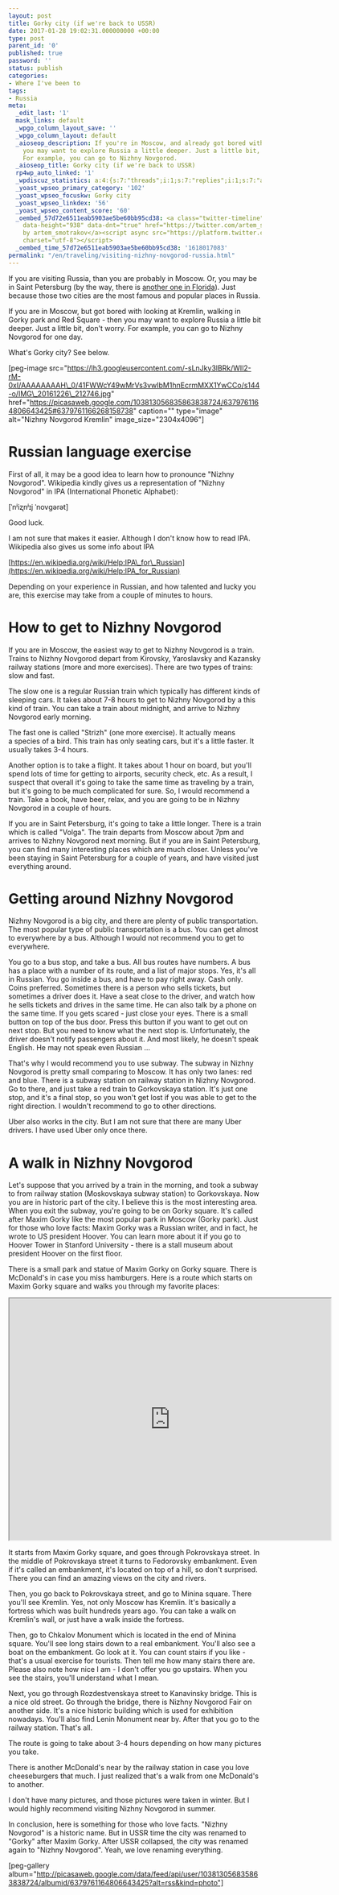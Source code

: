 ```yaml
---
layout: post
title: Gorky city (if we're back to USSR)
date: 2017-01-28 19:02:31.000000000 +00:00
type: post
parent_id: '0'
published: true
password: ''
status: publish
categories:
- Where I've been to
tags:
- Russia
meta:
  _edit_last: '1'
  mask_links: default
  _wpgo_column_layout_save: ''
  _wpgo_column_layout: default
  _aioseop_description: If you're in Moscow, and already got bored with Red Square,
    you may want to explore Russia a little deeper. Just a little bit, don't worry.
    For example, you can go to Nizhny Novgorod.
  _aioseop_title: Gorky city (if we're back to USSR)
  rp4wp_auto_linked: '1'
  _wpdiscuz_statistics: a:4:{s:7:"threads";i:1;s:7:"replies";i:1;s:7:"authors";i:2;s:14:"recent_authors";a:2:{i:0;O:8:"stdClass":3:{s:20:"comment_author_email";s:25:"artem.smotrakov@gmail.com";s:14:"comment_author";s:5:"artem";s:7:"user_id";s:1:"1";}i:1;O:8:"stdClass":3:{s:20:"comment_author_email";s:23:"mila.golubeva@gmail.com";s:14:"comment_author";s:4:"Mila";s:7:"user_id";s:1:"0";}}}
  _yoast_wpseo_primary_category: '102'
  _yoast_wpseo_focuskw: Gorky city
  _yoast_wpseo_linkdex: '56'
  _yoast_wpseo_content_score: '60'
  _oembed_57d72e6511eab5903ae5be60bb95cd38: <a class="twitter-timeline" data-width="625"
    data-height="938" data-dnt="true" href="https://twitter.com/artem_smotrakov?ref_src=twsrc%5Etfw">Tweets
    by artem_smotrakov</a><script async src="https://platform.twitter.com/widgets.js"
    charset="utf-8"></script>
  _oembed_time_57d72e6511eab5903ae5be60bb95cd38: '1618017083'
permalink: "/en/traveling/visiting-nizhny-novgorod-russia.html"
---
```

If you are visiting Russia, than you are probably in Moscow. Or, you may be in Saint Petersburg (by the way, there is [another one in Florida](https://en.wikipedia.org/wiki/St._Petersburg,_Florida)). Just because those two cities are the most famous and popular places in Russia.

If you are in Moscow, but got bored with looking at Kremlin, walking in Gorky park and Red Square - then you may want to explore Russia a little bit deeper. Just a little bit, don't worry. For example, you can go to Nizhny Novgorod for one day.

What's Gorky city? See below.

[peg-image src="https://lh3.googleusercontent.com/-sLnJky3lBRk/WIl2-rM-0xI/AAAAAAAAH\_0/41FWWcY49wMrVs3vwIbM1hnEcrmMXX1YwCCo/s144-o/IMG\_20161226\_212746.jpg" href="https://picasaweb.google.com/103813056835863838724/6379761164806643425#6379761166268158738" caption="" type="image" alt="Nizhny Novgorod Kremlin" image\_size="2304x4096"]



# Russian language exercise

First of all, it may be a good idea to learn how to pronounce "Nizhny Novgorod". Wikipedia kindly gives us a representation of "Nizhny Novgorod" in IPA (International Phonetic Alphabet):

[ˈnʲiʐnʲɪj ˈnovɡərət]

Good luck.

I am not sure that makes it easier. Although&nbsp;I don't know how to read IPA. Wikipedia also gives us some info about IPA

[https://en.wikipedia.org/wiki/Help:IPA\_for\_Russian](https://en.wikipedia.org/wiki/Help:IPA_for_Russian)

Depending on your experience in Russian, and how talented and lucky you are, this exercise may take from a couple of minutes to hours.

# How to get to Nizhny Novgorod

If you are in Moscow, the easiest way to get to Nizhny Novgorod is a train. Trains to Nizhny Novgorod depart from Kirovsky, Yaroslavsky and Kazansky railway stations (more and more exercises). There are two types of trains: slow&nbsp;and fast.

The slow one&nbsp;is a regular Russian train which typically has different kinds of sleeping cars. It takes about 7-8 hours to get to Nizhny Novgorod by a this kind of&nbsp;train. You can take a train about midnight, and arrive to Nizhny Novgorod early morning.

The fast one is called "Strizh" (one more exercise). It actually means a&nbsp;species of a bird. This train has only seating cars, but it's&nbsp;a little faster. It usually takes 3-4 hours.

Another option is to take a flight. It takes about 1 hour on board, but you'll spend lots of time for getting to airports, security check, etc. As a result, I suspect that overall it's going to take the same time as traveling by a train, but it's going to be much complicated for sure. So, I would recommend a train. Take a book, have beer, relax, and you are going to be in Nizhny Novgorod&nbsp;in a couple of hours.

If you are in Saint Petersburg, it's going to take a little longer. There is a train which is called "Volga". The train departs from Moscow about 7pm and arrives to Nizhny Novgorod next morning. But if you are in Saint Petersburg, you can find many interesting places which are much closer. Unless you've been staying in Saint Petersburg for a couple of years, and have visited just everything around.

# Getting around Nizhny Novgorod

Nizhny Novgorod is a big city, and there are plenty of public transportation. The most popular type of public transportation&nbsp;is a bus. You can get almost to everywhere by a bus. Although I would not recommend you to get to everywhere.

You go to a bus stop, and take a bus. All bus routes have numbers. A bus has a place with a number of its route, and a list of major stops. Yes, it's all in Russian. You go inside a bus, and have to&nbsp;pay right away. Cash only. Coins preferred. Sometimes there is a person who sells tickets, but sometimes a driver does it. Have a seat close to the driver, and watch&nbsp;how he sells tickets and drives in the same time. He can also talk by a phone on the same time. If you gets scared - just close your eyes. There is a small button on top of the bus door. Press this button if you want to get out on next stop. But you need to know what the next stop is. Unfortunately, the driver doesn't notify passengers about it. And most likely, he doesn't speak English. He may not speak even Russian ...

That's why I would recommend you to use subway. The subway in Nizhny Novgorod is pretty small comparing to Moscow. It has only two lanes: red and blue. There is a subway station on railway station in Nizhny Novgorod. Go to there, and just take a red&nbsp;train to Gorkovskaya station. It's just one stop, and it's a final stop, so you won't get lost if you was able to get to the right direction. I wouldn't recommend to go to other directions.

Uber also works in the city. But I am not sure that there are many Uber drivers. I have used Uber only once there.

# A walk&nbsp;in Nizhny Novgorod

Let's suppose that you arrived by a train in the morning, and took a subway to from railway station (Moskovskaya subway station) to Gorkovskaya. Now you are in historic part of the city. I believe this is the most interesting area. When you exit the subway, you're going to be on Gorky square. It's called after Maxim Gorky like the most popular park in Moscow (Gorky park). Just for those who love facts: Maxim Gorky was a Russian writer, and in fact, he wrote to US president Hoover. You can learn more about it if you go to Hoover Tower in Stanford University - there is a stall museum about president Hoover on the first floor.

There is a small park and statue of Maxim Gorky on Gorky square. There is McDonald's in case you miss hamburgers. Here is a route which starts on Maxim Gorky square and walks you through my favorite places:

<iframe src="https://www.google.com/maps/d/embed?mid=1fpKLvStAPZetEvK7xLvuQ4fwpC8" width="640" height="480"></iframe>

It starts from Maxim Gorky square, and goes through Pokrovskaya street. In the middle of&nbsp;Pokrovskaya street it turns to&nbsp;Fedorovsky embankment. Even if it's called an&nbsp;embankment, it's located on top of a hill, so don't surprised. There you can find an amazing views on the city and rivers.

Then, you go back to&nbsp;Pokrovskaya street, and go to Minina square. There you'll see Kremlin. Yes, not only Moscow has Kremlin. It's basically a fortress which was built hundreds years ago. You can take a walk on Kremlin's wall, or just have a walk inside the fortress.

Then, go&nbsp;to&nbsp;Chkalov Monument which is located in the end of Minina square. You'll see long stairs down to a real&nbsp;embankment. You'll also see a boat on the&nbsp;embankment. Go look at it. You can count stairs if you like - that's a usual exercise for tourists. Then tell me how many stairs there are. Please also note how nice I am - I don't offer you go upstairs. When you see&nbsp;the stairs, you'll understand what I mean.

Next, you go through Rozdestvenskaya street to Kanavinsky bridge. This is a nice old street. Go through the bridge, there is&nbsp;Nizhny Novgorod Fair on another side. It's a nice historic&nbsp;building which is used for exhibition nowadays. You'll also find Lenin Monument near by. After that you go to the railway station. That's all.

The route is going to take about 3-4 hours depending on how many pictures you take.

There is another McDonald's near by the railway station in case you love cheeseburgers that much. I just realized that's a walk from one McDonald's to another.

I don't have many pictures, and those pictures were taken in winter. But&nbsp;I would highly recommend visiting Nizhny Novgorod in summer.

In conclusion, here is something for those who love facts. "Nizhny Novgorod" is a historic name. But in USSR time the city was renamed to "Gorky" after Maxim Gorky. After USSR collapsed, the city was renamed again to "Nizhny Novgorod". Yeah, we love renaming everything.

[peg-gallery album="http://picasaweb.google.com/data/feed/api/user/103813056835863838724/albumid/6379761164806643425?alt=rss&kind=photo"]

